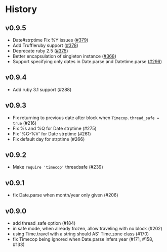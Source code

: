 # History

## v0.9.5

- Date#strptime Fix %Y issues ([#379](https://github.com/travisjeffery/timecop/pull/379))
- Add Truffleruby support ([#378](https://github.com/travisjeffery/timecop/pull/378))
- Deprecate ruby 2.5 ([#375](https://github.com/travisjeffery/timecop/pull/375))
- Better encapsulation of singleton instance ([#368](https://github.com/travisjeffery/timecop/pull/368))
- Support specifying only dates in Date.parse and Datetime.parse ([#296](https://github.com/travisjeffery/timecop/pull/296))

## v0.9.4

- Add ruby 3.1 support (#288)

## v0.9.3

- Fix returning to previous date after block when `Timecop.thread_safe = true` (#216)
- Fix %s and %Q for Date strptime (#275)
- Fix '%G-%V' for Date strptime (#261)
- Fix default day for strptime (#266)

## v0.9.2

- Make `require 'timecop'` threadsafe (#239)

## v0.9.1

- fix Date.parse when month/year only given (#206)

## v0.9.0

- add thread_safe option (#184)
- in safe mode, when already frozen, allow traveling with no block (#202)
- using Time.travel with a string should AS' Time.zone class (#170)
- fix Timecop being ignored when Date.parse infers year (#171, #158, #133)

